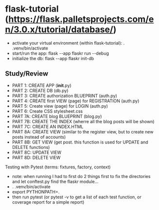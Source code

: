 # flask-tutorial (https://flask.palletsprojects.com/en/3.0.x/tutorial/database/)

- activate your virtual environment (within flask-tutorial): . .venv/bin/activate
- start/run the app: flask --app flaskr run --debug
- initialize the db: flask --app flaskr init-db


## Study/Review
- PART 1: CREATE APP (__init__.py)
- PART 2: CREATE DB (db.py)
- PART 3: CREATE authorization BLUEPRINT (auth.py)
- PART 4: CREATE first VIEW (page) for REGISTRATION (auth.py)
- PART 5: Create view (page) for LOGIN (auth.py)
- PART 6: Create CSS stylesheet.css
- PART 7A: CREATE blog BLUEPRINT (blog.py)
- PART 7B: CREATE THE INDEX (wherre all the blog posts will be shown)
- PART 7C: CREATE AN INDEX.HTML 
- PART 8A: CREATE VIEW (similar to the register view, but to create new posts instead of accounts)
- PART 8B: GET VIEW (get post. this function is used for UPDATE and DELETE functions)
- PART 8C: UPDATE VIEW
- PART 8D: DELETE VIEW

Testing with Pytest (terms: fixtures, factory, context)
- note: when running I had to first do 2 things first to fix the directories and let conftest.py find the flaskr module...
- . .venv/bin/activate
- export PYTHONPATH=.
- then run pytest (or pytest -v to get a list of each test function, or coverage report for a simple report)